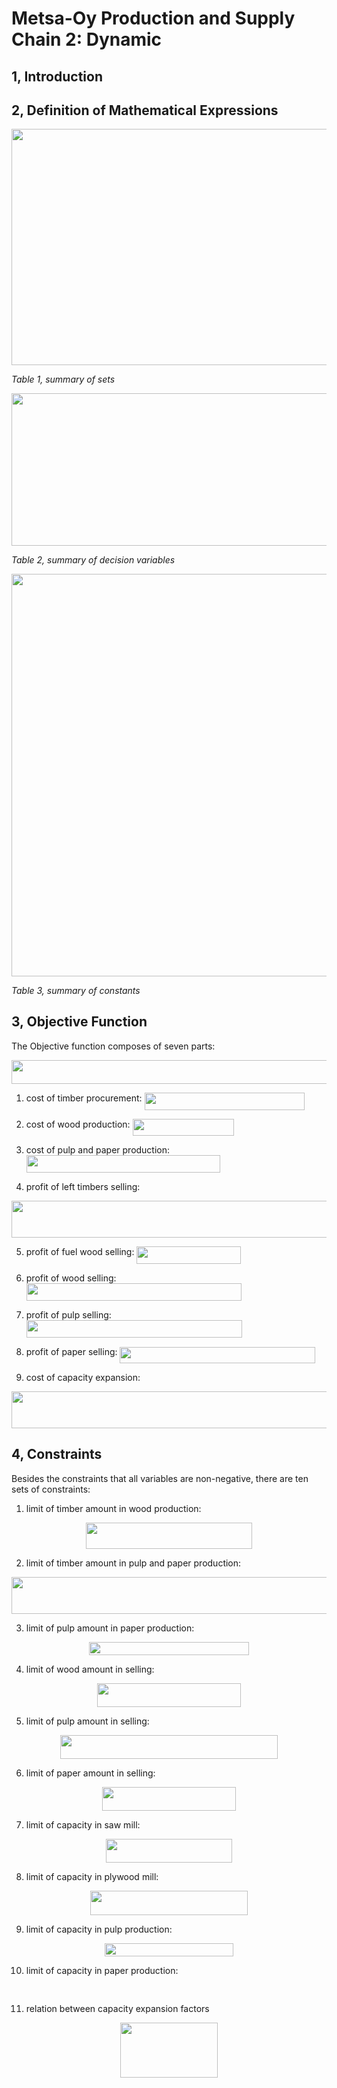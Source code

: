 
# Metsa-Oy Production and Supply Chain 2: Dynamic

## 1, Introduction

## 2, Definition of Mathematical Expressions

<p align="center"><img src="/examples/quadradic/tex/563cda82815e6e35d5d6d9c125bc476d.svg?invert_in_darkmode&sanitize=true" align=middle width=679.5676040999999pt height=377.24512319999997pt/></p>

_Table 1, summary of sets_

<p align="center"><img src="/examples/quadradic/tex/e32faef5aff14bb0102b79579fd6124a.svg?invert_in_darkmode&sanitize=true" align=middle width=683.4446982pt height=243.95743514999998pt/></p>

_Table 2, summary of decision variables_

<p align="center"><img src="/examples/quadradic/tex/059bfc247c42a11b35bb414eea693b80.svg?invert_in_darkmode&sanitize=true" align=middle width=736.8316824pt height=644.4105261pt/></p>

_Table 3, summary of constants_

## 3, Objective Function

The Objective function composes of seven parts:

<p align="center"><img src="/examples/quadradic/tex/1ac1da39bc183d4319251012fea9fc08.svg?invert_in_darkmode&sanitize=true" align=middle width=590.4896695499999pt height=37.775108249999995pt/></p>

1. cost of timber procurement: <img src="/examples/quadradic/tex/9ef2df73999b9e34cebc98b451a23586.svg?invert_in_darkmode&sanitize=true" align=middle width=256.1740203pt height=27.91243950000002pt/>

2. cost of wood production: <img src="/examples/quadradic/tex/a0f688b49aee6538fa36879fc524c813.svg?invert_in_darkmode&sanitize=true" align=middle width=162.26319779999997pt height=27.91243950000002pt/>

3. cost of pulp and paper production: <img src="/examples/quadradic/tex/a530cd9609956ba8e65a443c56475442.svg?invert_in_darkmode&sanitize=true" align=middle width=310.38598469999994pt height=27.6567522pt/>

4. profit of left timbers selling:

<p align="center"><img src="/examples/quadradic/tex/29e061fbccb1cdb13491df5948921c0e.svg?invert_in_darkmode&sanitize=true" align=middle width=721.82700315pt height=59.1786591pt/></p>

5. profit of fuel wood selling: <img src="/examples/quadradic/tex/f624dba7a12f224efaaec04a32aad3fa.svg?invert_in_darkmode&sanitize=true" align=middle width=166.68490904999996pt height=27.91243950000002pt/>

6. profit of wood selling: <img src="/examples/quadradic/tex/bac683088af69c7a82230ce2bc1cc973.svg?invert_in_darkmode&sanitize=true" align=middle width=344.13512099999997pt height=27.91243950000002pt/>

7. profit of pulp selling: <img src="/examples/quadradic/tex/892c99cf36ff7ab16e0b1b42ca083cd4.svg?invert_in_darkmode&sanitize=true" align=middle width=345.60974744999993pt height=27.91243950000002pt/>

8. profit of paper selling: <img src="/examples/quadradic/tex/09f907260064a3aaa9d37b06f0ed6133.svg?invert_in_darkmode&sanitize=true" align=middle width=312.3548339999999pt height=25.70766330000001pt/>

9. cost of capacity expansion:

<p align="center"><img src="/examples/quadradic/tex/78e55a113a4226335119bad2aa000c1f.svg?invert_in_darkmode&sanitize=true" align=middle width=862.1789005499999pt height=59.1786591pt/></p>

## 4, Constraints

Besides the constraints that all variables are non-negative, there are ten sets of constraints:

1. limit of timber amount in wood production:

<p align="center"><img src="/examples/quadradic/tex/84d301a60a213be364e66b5ed77689c1.svg?invert_in_darkmode&sanitize=true" align=middle width=266.16246689999997pt height=41.9486826pt/></p>

2. limit of timber amount in pulp and paper production:

<p align="center"><img src="/examples/quadradic/tex/032abd4d20e696a69e2b4706ce7a9d9b.svg?invert_in_darkmode&sanitize=true" align=middle width=506.44621829999994pt height=59.1786591pt/></p>

3. limit of pulp amount in paper production:

<p align="center"><img src="/examples/quadradic/tex/bf2ad5901b00c22350eff8fe62496778.svg?invert_in_darkmode&sanitize=true" align=middle width=256.4499696pt height=21.469790099999997pt/></p>

4. limit of wood amount in selling:

<p align="center"><img src="/examples/quadradic/tex/ba92ba5ca127dfd696d7378a84b2773c.svg?invert_in_darkmode&sanitize=true" align=middle width=229.83205575pt height=37.90293045pt/></p>

5. limit of pulp amount in selling:

<p align="center"><img src="/examples/quadradic/tex/bfad9e837928c6b95cee808a7e0c7644.svg?invert_in_darkmode&sanitize=true" align=middle width=347.85936075pt height=37.90293045pt/></p>

6. limit of paper amount in selling:

<p align="center"><img src="/examples/quadradic/tex/13a029c6d928d57f76e9447e7de78312.svg?invert_in_darkmode&sanitize=true" align=middle width=213.94654379999997pt height=37.90293045pt/></p>

7. limit of capacity in saw mill:

<p align="center"><img src="/examples/quadradic/tex/161b50a8d5880c70e720faea41a2e242.svg?invert_in_darkmode&sanitize=true" align=middle width=201.34612575pt height=37.775108249999995pt/></p>

8. limit of capacity in plywood mill:

<p align="center"><img src="/examples/quadradic/tex/1a4d177cdf3eef267931af94fbf2ff37.svg?invert_in_darkmode&sanitize=true" align=middle width=251.7210234pt height=38.90747685pt/></p>

9. limit of capacity in pulp production:

<p align="center"><img src="/examples/quadradic/tex/82647487eda6cf4aa1cb82ea61248bbc.svg?invert_in_darkmode&sanitize=true" align=middle width=206.1748491pt height=20.95157625pt/></p>

10. limit of capacity in paper production:

<p align="center"><img src="/examples/quadradic/tex/a87f0eeebd6e3b5251b085afe08f65fd.svg?invert_in_darkmode&sanitize=true" align=middle width=184.25809544999998pt height=15.805440749999999pt/></p>

11. relation between capacity expansion factors

<p align="center"><img src="/examples/quadradic/tex/093c5077d93657dcfaddcfd524d62a28.svg?invert_in_darkmode&sanitize=true" align=middle width=155.37469695pt height=88.58448225pt/></p>
